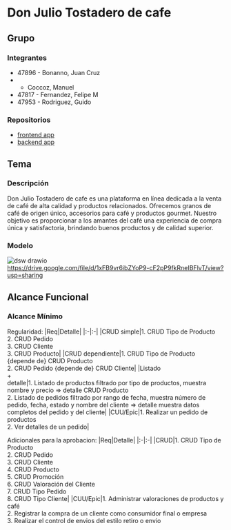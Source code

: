 # Don Julio Tostadero de cafe
## Grupo
### Integrantes
* 47896 - Bonanno, Juan Cruz
*  - Coccoz, Manuel
* 47817 - Fernandez, Felipe M
* 47953 - Rodriguez, Guido

### Repositorios
* [frontend app](http://hyperlinkToGihubOrGitlab)
* [backend app](http://hyperlinkToGihubOrGitlab)

## Tema
### Descripción
Don Julio Tostadero de cafe es una plataforma en línea dedicada a la venta de café de alta calidad y productos relacionados. Ofrecemos granos de café de origen único, accesorios para café y productos gourmet. Nuestro objetivo es proporcionar a los amantes del café una experiencia de compra única y satisfactoria, brindando buenos productos y de calidad superior.

### Modelo
![dsw drawio](https://github.com/JuanBona/Trabajo-practico-DSW-UTN/assets/155491172/4a0d20e8-7446-4974-9e79-c1601937c18d)<br>
https://drive.google.com/file/d/1xFB9vr6ibZYoP9-cF2pP9fkRneIBFlvT/view?usp=sharing

## Alcance Funcional 

### Alcance Mínimo

Regularidad:
|Req|Detalle|
|:-|:-|
|CRUD simple|1. CRUD Tipo de Producto<br>2. CRUD Pedido<br>3. CRUD Cliente <br>3. CRUD Producto|
|CRUD dependiente|1. CRUD Tipo de Producto {depende de} CRUD Producto<br>2. CRUD Pedido {depende de} CRUD Cliente|
|Listado<br>+<br>detalle|1. Listado de productos filtrado por tipo de productos, muestra nombre y precio => detalle CRUD Producto<br> 2. Listado de pedidos filtrado por rango de fecha, muestra número de pedido, fecha, estado y nombre del cliente => detalle muestra datos completos del pedido y del cliente|
|CUU/Epic|1. Realizar un pedido de productos<br>2. Ver detalles de un pedido|

Adicionales para la aprobacion:
|Req|Detalle|
|:-|:-|
|CRUD|1. CRUD Tipo de Producto<br>2. CRUD Pedido<br>3. CRUD Cliente <br>4. CRUD Producto <br>5. CRUD Promoción<br>6. CRUD Valoración del Cliente<br>7. CRUD Tipo Pedido<br>8. CRUD Tipo Cliente|
|CUU/Epic|1. Administrar valoraciones de productos y café<br>2. Registrar la compra de un cliente como consumidor final o empresa <br>3. Realizar el control de envios del estilo retiro o envio
